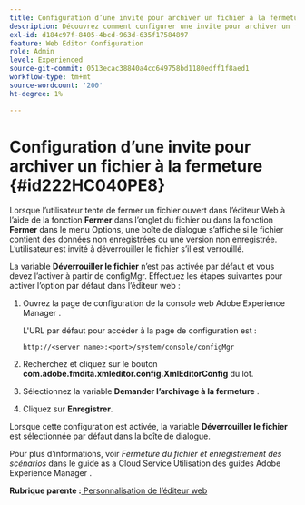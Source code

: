 ```yaml
---
title: Configuration d’une invite pour archiver un fichier à la fermeture
description: Découvrez comment configurer une invite pour archiver un fichier à la fermeture
exl-id: d184c97f-8405-4bcd-963d-635f17584897
feature: Web Editor Configuration
role: Admin
level: Experienced
source-git-commit: 0513ecac38840a4cc649758bd1180edff1f8aed1
workflow-type: tm+mt
source-wordcount: '200'
ht-degree: 1%

---
```


# Configuration d’une invite pour archiver un fichier à la fermeture {#id222HC040PE8}

Lorsque l’utilisateur tente de fermer un fichier ouvert dans l’éditeur Web à l’aide de la fonction **Fermer** dans l’onglet du fichier ou dans la fonction **Fermer** dans le menu Options, une boîte de dialogue s’affiche si le fichier contient des données non enregistrées ou une version non enregistrée. L’utilisateur est invité à déverrouiller le fichier s’il est verrouillé.

La variable **Déverrouiller le fichier** n’est pas activée par défaut et vous devez l’activer à partir de configMgr. Effectuez les étapes suivantes pour activer l’option par défaut dans l’éditeur web :

1. Ouvrez la page de configuration de la console web Adobe Experience Manager .

   L&#39;URL par défaut pour accéder à la page de configuration est :

   ```http
   http://<server name>:<port>/system/console/configMgr
   ```

1. Recherchez et cliquez sur le bouton **com.adobe.fmdita.xmleditor.config.XmlEditorConfig** du lot.

1. Sélectionnez la variable **Demander l’archivage à la fermeture** .

1. Cliquez sur **Enregistrer**.


Lorsque cette configuration est activée, la variable **Déverrouiller le fichier** est sélectionnée par défaut dans la boîte de dialogue.

Pour plus d’informations, voir *Fermeture du fichier et enregistrement des scénarios* dans le guide as a Cloud Service Utilisation des guides Adobe Experience Manager .

**Rubrique parente :**[ Personnalisation de l’éditeur web](conf-web-editor.md)
